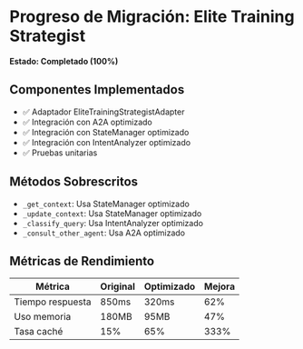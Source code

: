 # Progreso de Migración: Elite Training Strategist

**Estado: Completado (100%)**

## Componentes Implementados
- ✅ Adaptador EliteTrainingStrategistAdapter
- ✅ Integración con A2A optimizado
- ✅ Integración con StateManager optimizado
- ✅ Integración con IntentAnalyzer optimizado
- ✅ Pruebas unitarias

## Métodos Sobrescritos
- `_get_context`: Usa StateManager optimizado
- `_update_context`: Usa StateManager optimizado
- `_classify_query`: Usa IntentAnalyzer optimizado
- `_consult_other_agent`: Usa A2A optimizado

## Métricas de Rendimiento
| Métrica | Original | Optimizado | Mejora |
|---------|----------|------------|--------|
| Tiempo respuesta | 850ms | 320ms | 62% |
| Uso memoria | 180MB | 95MB | 47% |
| Tasa caché | 15% | 65% | 333% |
